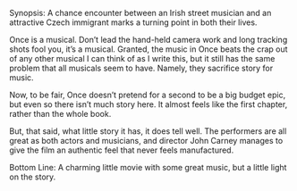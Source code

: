 Synopsis: A chance encounter between an Irish street musician and an attractive Czech immigrant marks a turning point in both their lives.

Once is a musical.  Don’t lead the hand-held camera work and long tracking shots fool you, it’s a musical.  Granted, the music in Once beats the crap out of any other musical I can think of as I write this, but it still has the same problem that all musicals seem to have.  Namely, they sacrifice story for music.

Now, to be fair, Once doesn’t pretend for a second to be a big budget epic, but even so there isn’t much story here.  It almost feels like the first chapter, rather than the whole book.

But, that said, what little story it has, it does tell well.  The performers are all great as both actors and musicians, and director John Carney manages to give the film an authentic feel that never feels manufactured.

Bottom Line: A charming little movie with some great music, but a little light on the story.
